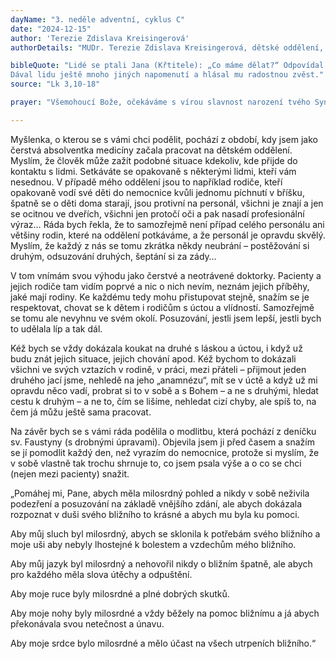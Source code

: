 ```yaml
---
dayName: "3. neděle adventní, cyklus C"
date: "2024-12-15"
author: 'Terezie Zdislava Kreisingerová'
authorDetails: "MUDr. Terezie Zdislava Kreisingerová, dětské oddělení, Městská nemocnice Čáslav"

bibleQuote: "Lidé se ptali Jana (Křtitele): „Co máme dělat?“ Odpovídal jim: „Kdo má dvoje šaty, ať se rozdělí s tím, kdo nemá žádné. A kdo má něco k jídlu, ať jedná stejně.“ Přišli také celníci, aby se dali pokřtít, a ptali se ho: „Mistře, co máme dělat?“ On jim odpověděl: „Nevybírejte víc, než je stanoveno.“ I vojáci se ho ptali: „A co máme dělat my?“ Odpověděl jim: „Na nikom se nedopouštějte násilí, nikoho nevydírejte, buďte spokojeni se svým žoldem.“ Lid byl plný očekávání a všichni uvažovali o tom, zdali Jan není Mesiášem. Jan jim všem na to říkal: „Já vás křtím vodou. Přichází však mocnější než já; jemu nejsem hoden ani rozvázat řemínek u opánků. On vás bude křtít Duchem Svatým a ohněm. V ruce má lopatu, aby pročistil (obilí) na svém mlatě a pšenici uložil na sýpce; plevy však bude pálit ohněm neuhasitelným.“
Dával lidu ještě mnoho jiných napomenutí a hlásal mu radostnou zvěst."
source: "Lk 3,10-18"

prayer: "Všemohoucí Bože, očekáváme s vírou slavnost narození tvého Syna a prosíme tě: dej nám svou milost, abychom se mohli radovat z naší spásy a vděčně tě chválit. Skrze tvého Syna Ježíše Krista, našeho Pána, neboť on s tebou v jednotě Ducha Svatého žije a kraluje po všechny věky věků. Amen."

---
```


Myšlenka, o kterou se s vámi chci podělit, pochází z období, kdy jsem jako čerstvá absolventka medicíny začala pracovat na dětském oddělení. Myslím, že člověk může zažít podobné situace kdekoliv, kde přijde do kontaktu s lidmi. Setkáváte se opakovaně s některými lidmi, kteří vám nesednou. V případě mého oddělení jsou to například rodiče, kteří opakovaně vodí své děti do nemocnice kvůli jednomu píchnutí v bříšku, špatně se o děti doma starají, jsou protivní na personál, všichni je znají a jen se ocitnou ve dveřích, všichni jen protočí oči a pak nasadí profesionální výraz… Ráda bych řekla, že to samozřejmě není případ celého personálu ani většiny rodin, které na oddělení potkáváme, a že personál je opravdu skvělý. Myslím, že každý z nás se tomu zkrátka někdy neubrání – postěžování si druhým, odsuzování druhých, šeptání si za zády…

V tom vnímám svou výhodu jako čerstvé a neotrávené doktorky. Pacienty a jejich rodiče tam vidím poprvé a nic o nich nevím, neznám jejich příběhy, jaké mají rodiny. Ke každému tedy mohu přistupovat stejně, snažím se je respektovat, chovat se k dětem i rodičům s úctou a vlídností. Samozřejmě se tomu ale nevyhnu ve svém okolí. Posuzování, jestli jsem lepší, jestli bych to udělala líp a tak dál.
 
Kéž bych se vždy dokázala koukat na druhé s láskou a úctou, i když už budu znát jejich situace, jejich chování apod. Kéž bychom to dokázali všichni ve svých vztazích v rodině, v práci, mezi přáteli – přijmout jeden druhého jací jsme, nehledě na jeho „anamnézu“, mít se v úctě a když už mi opravdu něco vadí, probrat si to v sobě a s Bohem – a ne s druhými, hledat cestu k druhým – a ne to, čím se lišíme, nehledat cizí chyby, ale spíš to, na čem já můžu ještě sama pracovat.

Na závěr bych se s vámi ráda podělila o modlitbu, která pochází z deníčku sv. Faustyny (s drobnými úpravami). Objevila jsem ji před časem a snažím se jí pomodlit každý den, než vyrazím do nemocnice, protože si myslím, že v sobě vlastně tak trochu shrnuje to, co jsem psala výše a o co se chci (nejen mezi pacienty) snažit.

„Pomáhej mi, Pane, abych měla milosrdný pohled a nikdy v sobě neživila podezření a posuzování na základě vnějšího zdání, ale abych dokázala rozpoznat v duši svého bližního to krásné a abych mu byla ku pomoci.

Aby můj sluch byl milosrdný, abych se sklonila k potřebám svého bližního a moje uši aby nebyly lhostejné k bolestem a vzdechům mého bližního.

Aby můj jazyk byl milosrdný a nehovořil nikdy o bližním špatně, ale abych pro každého měla slova útěchy a odpuštění.

Aby moje ruce byly milosrdné a plné dobrých skutků.

Aby moje nohy byly milosrdné a vždy běžely na pomoc bližnímu a já abych překonávala svou netečnost a únavu.
 
Aby moje srdce bylo milosrdné a mělo účast na všech utrpeních bližního.“

